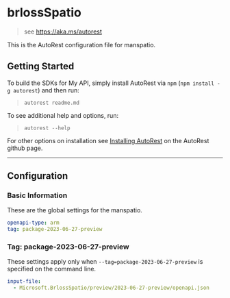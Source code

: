 # brlossSpatio

> see https://aka.ms/autorest

This is the AutoRest configuration file for manspatio.

## Getting Started

To build the SDKs for My API, simply install AutoRest via `npm` (`npm install -g autorest`) and then run:

> `autorest readme.md`

To see additional help and options, run:

> `autorest --help`

For other options on installation see [Installing AutoRest](https://aka.ms/autorest/install) on the AutoRest github page.

---

## Configuration

### Basic Information

These are the global settings for the manspatio.

```yaml
openapi-type: arm
tag: package-2023-06-27-preview
```

### Tag: package-2023-06-27-preview

These settings apply only when `--tag=package-2023-06-27-preview` is specified on the command line.

```yaml $(tag) == 'package-2023-06-27-preview'
input-file:
  - Microsoft.BrlossSpatio/preview/2023-06-27-preview/openapi.json
```
